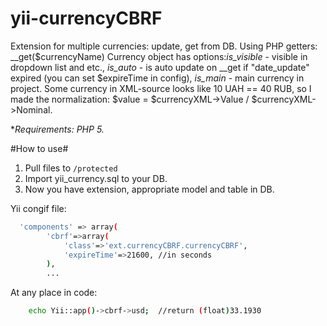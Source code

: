 yii-currencyCBRF
========
Extension for multiple currencies: update, get from DB.
Using PHP getters: __get($currencyName)
Currency object has options:*is_visible* - visible in dropdown list and etc.,
*is_auto* - is auto update on __get if "date_update" expired (you can set $expireTime in config),
*is_main* - main currency in project.
Some currency in XML-source looks like 10 UAH == 40 RUB, so I made the normalization:  $value = $currencyXML->Value / $currencyXML->Nominal.


**Requirements: PHP 5.*

#How to use#
1. Pull files to `/protected`
2. Import yii_currency.sql to your DB.
3. Now you have extension, appropriate model and table in DB.

Yii congif file:
```bash
  'components' => array(
        'cbrf'=>array(
            'class'=>'ext.currencyCBRF.currencyCBRF',
            'expireTime'=>21600, //in seconds
        ),
        ...
```
At any place in code:
```bash
    echo Yii::app()->cbrf->usd;  //return (float)33.1930
```